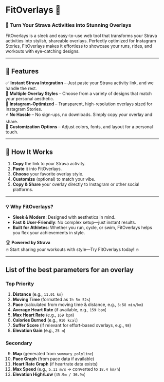 # FitOverlays 🚴

### 📌 **Turn Your Strava Activities into Stunning Overlays**
FitOverlays is a sleek and easy-to-use web tool that transforms your Strava activities into stylish, shareable overlays. Perfectly optimized for Instagram Stories, FitOverlays makes it effortless to showcase your runs, rides, and workouts with eye-catching designs.

---

## 🌟 **Features**
✅ **Instant Strava Integration** – Just paste your Strava activity link, and we handle the rest.  
🎨 **Multiple Overlay Styles** – Choose from a variety of designs that match your personal aesthetic.  
📏 **Instagram-Optimized** – Transparent, high-resolution overlays sized for Instagram Stories.  
⚡ **No Hassle** – No sign-ups, no downloads. Simply copy your overlay and share.  
🔄 **Customization Options** – Adjust colors, fonts, and layout for a personal touch.  

---

## 🚀 **How It Works**
1. **Copy** the link to your Strava activity.
2. **Paste** it into FitOverlays.
3. **Choose** your favorite overlay style.
4. **Customize** (optional) to match your vibe.
5. **Copy & Share** your overlay directly to Instagram or other social platforms.

---

### 💡 **Why FitOverlays?**
- **Sleek & Modern**: Designed with aesthetics in mind.
- **Fast & User-Friendly**: No complex setup—just instant results.
- **Built for Athletes**: Whether you run, cycle, or swim, FitOverlays helps you flex your achievements in style.

🏆 **Powered by Strava**  
🔥 Start sharing your workouts with style—Try FitOverlays today! 🔥

---

## **List of the best parameters for an overlay**  

### **Top Priority**  
1. **Distance** (e.g., `11.01 km`)  
2. **Moving Time** (formatted as `1h 5m 52s`)  
3. **Pace** (calculated from moving time & distance, e.g., `5:58 min/km`)  
4. **Average Heart Rate** (if available, e.g., `159 bpm`)  
5. **Max Heart Rate** (e.g., `169 bpm`)  
6. **Calories Burned** (e.g., `910 kcal`)  
7. **Suffer Score** (if relevant for effort-based overlays, e.g., `98`)  
8. **Elevation Gain** (e.g., `25 m`)  

### **Secondary**  
9. **Map** (generated from `summary_polyline`)  
10. **Pace Graph** (from pace data if available)  
11. **Heart Rate Graph** (if heartrate data exists)  
12. **Max Speed** (e.g., `5.11 m/s` → converted to `18.4 km/h`)  
13. **Elevation High/Low** (`45.9m / 36.9m`)
